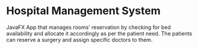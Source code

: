 # Hospital Management System


JavaFX App that manages rooms’ reservation by checking for bed availability and allocate it accordingly as per the patient need. The patients can reserve a surgery and assign specific doctors to them.
